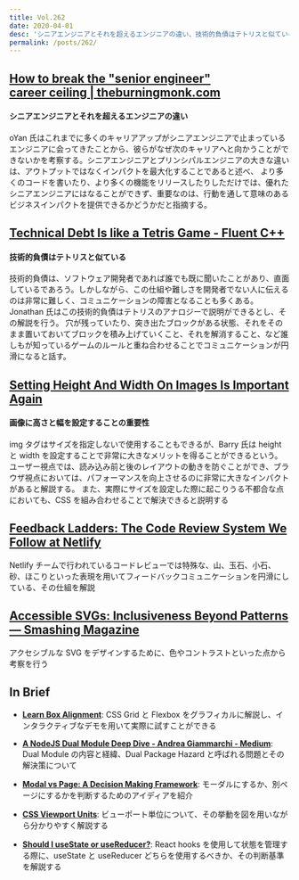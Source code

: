 ```yaml
---
title: Vol.262
date: 2020-04-01
desc: 'シニアエンジニアとそれを超えるエンジニアの違い、技術的負債はテトリスと似ている、画像に高さと幅を設定することの重要性、ほか計10リンク'
permalink: /posts/262/
---
```


## [How to break the "senior engineer" career ceiling | theburningmonk.com](https://theburningmonk.com/2019/11/how-to-break-the-senior-engineer-career-ceiling/)

#### シニアエンジニアとそれを超えるエンジニアの違い

oYan 氏はこれまでに多くのキャリアアップがシニアエンジニアで止まっているエンジニアに会ってきたことから、彼らがなぜ次のキャリアへと向かうことができないかを考察する。シニアエンジニアとプリンシパルエンジニアの大きな違いは、アウトプットではなくインパクトを最大化することであると述べ、
より多くのコードを書いたり、より多くの機能をリリースしたりしただけでは、優れたシニアエンジニアにはなることができず、重要なのは、行動を通して意味のあるビジネスインパクトを提供できるかどうかだと指摘する。

## [Technical Debt Is like a Tetris Game - Fluent C++](https://www.fluentcpp.com/2020/01/17/technical-debt-is-like-a-tetris-game/)

#### 技術的負債はテトリスと似ている

技術的負債は、ソフトウェア開発者であれば誰でも既に聞いたことがあり、直面しているであろう。しかしながら、この仕組や難しさを開発者でない人に伝えるのは非常に難しく、コミュニケーションの障害となることも多くある。Jonathan 氏はこの技術的負債はテトリスのアナロジーで説明ができるとし、その解説を行う。
穴が残っていたり、突き出たブロックがある状態、それをそのまま置いておいてブロックを積み上げていくこと、それを解消すること、など誰しもが知っているゲームのルールと重ね合わせることでコミュニケーションが円滑になると話す。

## [Setting Height And Width On Images Is Important Again](https://www.smashingmagazine.com/2020/03/setting-height-width-images-important-again/)

#### 画像に高さと幅を設定することの重要性

img タグはサイズを指定しないで使用することもできるが、Barry 氏は height と width を設定することで非常に大きなメリットを得ることができるという。ユーザー視点では、読み込み前と後のレイアウトの動きを防ぐことができ、ブラウザ視点においては、パフォーマンスを向上させるのに非常に大きなインパクトがあると解説する。
また、実際にサイズを設定した際に起こりうる不都合な点においても、CSS を組み合わせることで解決できると説明する

## [Feedback Ladders: The Code Review System We Follow at Netlify](https://www.netlify.com/blog/2020/03/05/feedback-ladders-how-we-encode-code-reviews-at-netlify/)

Netlify チームで行われているコードレビューでは特殊な、山、玉石、小石、砂、ほこりといった表現を用いてフィードバックコミュニケーションを円滑にしている、その仕組を解説

## [Accessible SVGs: Inclusiveness Beyond Patterns — Smashing Magazine](https://www.smashingmagazine.com/2020/03/accessible-svgs-inclusiveness-beyond-patterns/)

アクセシブルな SVG をデザインするために、色やコントラストといった点から考察を行う

## In Brief

- **[Learn Box Alignment](https://ishadeed.com/article/learn-box-alignment/)**: CSS Grid と Flexbox をグラフィカルに解説し、インタラクティブなデモを用いて実際に試すことができる

- **[A NodeJS Dual Module Deep Dive - Andrea Giammarchi - Medium](https://medium.com/@WebReflection/a-nodejs-dual-module-deep-dive-8f94ff56210e)**: Dual Module の内容と経緯、Dual Package Hazard と呼ばれる問題とその解決策について

- **[Modal vs Page: A Decision Making Framework](https://uxplanet.org/modal-vs-page-a-decision-making-framework-34453e911129)**: モーダルにするか、別ページにするかを判断するためのアイディアを紹介

- **[CSS Viewport Units](https://ishadeed.com/article/viewport-units/)**: ビューポート単位について、その挙動を図を用いながら分かりやすく解説する

- **[Should I useState or useReducer?](https://kentcdodds.com/blog/should-i-usestate-or-usereducer)**: React hooks を使用して状態を管理する際に、useState と useReducer どちらを使用するべきか、その判断基準を解説する
